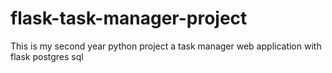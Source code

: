 # flask-task-manager-project
This is my second year python project a task manager web application with flask postgres sql 
